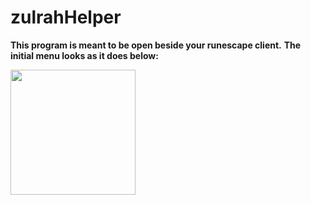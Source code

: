 # zulrahHelper

 **This program is meant to be open beside your runescape client.**
 **The initial menu looks as it does below:**

<img src="https://imgur.com/piarPb6.png" width="200">

